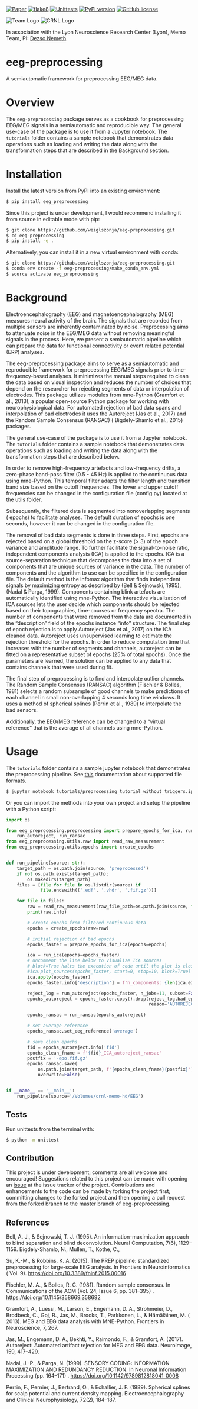 [![Paper](https://github.com/weiglszonja/eeg-preprocessing/actions/workflows/paper.yml/badge.svg)](https://github.com/weiglszonja/eeg-preprocessing/actions/workflows/paper.yml)
[![flake8](https://github.com/weiglszonja/eeg-preprocessing/actions/workflows/pylint.yml/badge.svg)](https://github.com/weiglszonja/eeg-preprocessing/actions/workflows/pylint.yml)
[![Unittests](https://github.com/weiglszonja/eeg-preprocessing/actions/workflows/testing.yml/badge.svg)](https://github.com/weiglszonja/eeg-preprocessing/actions/workflows/testing.yml)
[![PyPI version](https://badge.fury.io/py/eeg-preprocessing.svg)](https://badge.fury.io/py/eeg-preprocessing)
[![GitHub license](https://img.shields.io/github/license/weiglszonja/eeg-preprocessing)](https://github.com/weiglszonja/eeg-preprocessing/blob/master/LICENSE)

![Team Logo](tutorials/static/bml_équipememo.png) ![CRNL Logo](tutorials/static/crnl_logo.png)

In association with the Lyon Neuroscience Research Center (Lyon), Memo Team, PI: [Dezso Nemeth](https://www.memoteam.org).

# eeg-preprocessing

A semiautomatic framework for preprocessing EEG/MEG data.

# Overview

The `eeg-preprocessing` package serves as a cookbook for preprocessing EEG/MEG
signals in a semiautomatic and reproducible way. The general use-case of the
package is to use it from a Jupyter notebook. The
`tutorials` folder contains a sample notebook that demonstrates data operations
such as loading and writing the data along with the transformation steps that
are described in the Background section.

# Installation

Install the latest version from PyPI into an existing environment:

```bash
$ pip install eeg_preprocessing
```
Since this project is under development, I would recommend installing it
from source in editable mode with pip:

```bash
$ git clone https://github.com/weiglszonja/eeg-preprocessing.git
$ cd eeg-preprocessing
$ pip install -e .
```

Alternatively, you can install it in a new virtual environment with conda:

```bash
$ git clone https://github.com/weiglszonja/eeg-preprocessing.git
$ conda env create -f eeg-preprocessing/make_conda_env.yml
$ source activate eeg_preprocessing
```

# Background

Electroencephalography (EEG) and magnetoencephalography (MEG) measures neural 
activity of the brain. The signals that are recorded
from multiple sensors are inherently contaminated by noise. Preprocessing aims
to attenuate noise in the EEG/MEG data without removing meaningful signals in the
process. Here, we present a semiautomatic pipeline which can prepare the data 
for functional connectivity or event related potential (ERP) analyses.

The eeg-preprocessing package aims to serve as a semiautomatic and reproducible
framework for preprocessing EEG/MEG signals prior to time-frequency-based analyses.
It minimizes the manual steps required to clean the data based on visual
inspection and reduces the number of choices that depend on the researcher for
rejecting segments of data or interpolation of electrodes. This package
utilizes modules from mne-Python (Gramfort et al., 2013), a popular open-source
Python package for working with neurophysiological data. For automated
rejection of bad data spans and interpolation of bad electrodes it uses the
Autoreject (Jas et al., 2017) and the Random Sample Consensus (RANSAC) (
Bigdely-Shamlo et al., 2015) packages.

The general use-case of the package is to use it from a Jupyter notebook.
The `tutorials` folder contains a sample notebook that demonstrates data
operations such as loading and writing the data along with the transformation
steps that are described below.

In order to remove high-frequency artefacts and low-frequency drifts, a
zero-phase band-pass filter (0.5 - 45 Hz) is applied to the continuous data
using mne-Python. This temporal filter adapts the filter length and transition
band size based on the cutoff frequencies. The lower and upper cutoff
frequencies can be changed in the configuration file (config.py) located at the
utils folder.

Subsequently, the filtered data is segmented into nonoverlapping segments (
epochs) to facilitate analyses. The default duration of epochs is one seconds,
however it can be changed in the configuration file.

The removal of bad data segments is done in three steps. First, epochs are
rejected based on a global threshold on the z-score (> 3) of the epoch variance
and amplitude range. To further facilitate the signal-to-noise ratio,
independent components analysis (ICA) is applied to the epochs. ICA is a
source-separation technique that decomposes the data into a set of components
that are unique sources of variance in the data. The number of components and
the algorithm to use can be specified in the configuration file. The default
method is the infomax algorithm that finds independent signals by maximizing
entropy as described by (Bell & Sejnowski, 1995), (Nadal & Parga, 1999).
Components containing blink artefacts are automatically identified using
mne-Python. The interactive visualization of ICA sources lets the user decide
which components should be rejected based on their topographies, time-courses
or frequency spectra. The number of components that were removed from the data
are documented in the “description” field of the epochs instance “info”
structure. The final step of epoch rejection is to apply Autoreject (Jas et
al., 2017) on the ICA cleaned data. Autoreject uses unsupervised learning to
estimate the rejection threshold for the epochs. In order to reduce computation
time that increases with the number of segments and channels, autoreject can be
fitted on a representative subset of epochs (25% of total epochs). Once the
parameters are learned, the solution can be applied to any data that contains
channels that were used during fit.

The final step of preprocessing is to find and interpolate outlier channels.
The Random Sample Consensus (RANSAC) algorithm (Fischler & Bolles, 1981)
selects a random subsample of good channels to make predictions of each channel
in small non-overlapping 4 seconds long time windows. It uses a method of
spherical splines (Perrin et al., 1989) to interpolate the bad sensors.

 Additionally, the EEG/MEG reference can be changed to a “virtual reference” that 
 is the average of all channels using mne-Python.


# Usage

The `tutorials` folder contains a sample jupyter notebook that demonstrates the
preprocessing pipeline. See [this](https://mne.tools/stable/auto_tutorials/io/20_reading_eeg_data.html)
documentation about supported file formats. 

```bash
$ jupyter notebook tutorials/preprocessing_tutorial_without_triggers.ipynb
```

Or you can import the methods into your own project and setup the pipeline with
a Python script:

```python
import os

from eeg_preprocessing.preprocessing import prepare_epochs_for_ica, run_ica, \
    run_autoreject, run_ransac
from eeg_preprocessing.utils.raw import read_raw_measurement
from eeg_preprocessing.utils.epochs import create_epochs


def run_pipeline(source: str):
    target_path = os.path.join(source, 'preprocessed')
    if not os.path.exists(target_path):
        os.makedirs(target_path)
    files = [file for file in os.listdir(source) if
             file.endswith(('.edf', '.vhdr', '.fif.gz'))]

    for file in files:
        raw = read_raw_measurement(raw_file_path=os.path.join(source, file))
        print(raw.info)

        # create epochs from filtered continuous data
        epochs = create_epochs(raw=raw)

        # initial rejection of bad epochs
        epochs_faster = prepare_epochs_for_ica(epochs=epochs)

        ica = run_ica(epochs=epochs_faster)
        # uncomment the line below to visualize ICA sources
        # block=True halts the execution of code until the plot is closed
        #ica.plot_sources(epochs_faster, start=0, stop=10, block=True)
        ica.apply(epochs_faster)
        epochs_faster.info['description'] = f'n_components: {len(ica.exclude)}'

        reject_log = run_autoreject(epochs_faster, n_jobs=11, subset=False)
        epochs_autoreject = epochs_faster.copy().drop(reject_log.bad_epochs,
                                                      reason='AUTOREJECT')

        epochs_ransac = run_ransac(epochs_autoreject)

        # set average reference
        epochs_ransac.set_eeg_reference('average')

        # save clean epochs
        fid = epochs_autoreject.info['fid']
        epochs_clean_fname = f'{fid}_ICA_autoreject_ransac'
        postfix = '-epo.fif.gz'
        epochs_ransac.save(
            os.path.join(target_path, f'{epochs_clean_fname}{postfix}'),
            overwrite=False)


if __name__ == '__main__':
    run_pipeline(source='/Volumes/crnl-memo-hd/EEG')

```

## Tests

Run unittests from the terminal with:

```bash
$ python -m unittest
```

## Contribution

This project is under development; comments are all welcome and encouraged!
Suggestions related to this project can be made with opening an
[issue](https://github.com/weiglszonja/eeg-preprocessing/issues/new)
at the issue tracker of the project. Contributions and enhancements to the code
can be made by forking the project first; committing changes to the forked
project and then opening a pull request from the forked branch to the master
branch of eeg-preprocessing.


## References

Bell, A. J., & Sejnowski, T. J. (1995). An information-maximization approach to
blind separation and blind deconvolution. Neural Computation, 7(6), 1129–1159.
Bigdely-Shamlo, N., Mullen, T., Kothe, C.,

Su, K.-M., & Robbins, K. A. (2015). The PREP pipeline: standardized
preprocessing for large-scale EEG analysis. In Frontiers in Neuroinformatics (
Vol. 9). https://doi.org/10.3389/fninf.2015.00016

Fischler, M. A., & Bolles, R. C. (1981). Random sample consensus. In
Communications of the ACM (Vol. 24, Issue 6, pp. 381–395)
. https://doi.org/10.1145/358669.358692

Gramfort, A., Luessi, M., Larson, E., Engemann, D. A., Strohmeier, D.,
Brodbeck, C., Goj, R., Jas, M., Brooks, T., Parkkonen, L., & Hämäläinen, M. (
2013). MEG and EEG data analysis with MNE-Python. Frontiers in Neuroscience, 7,
267.

Jas, M., Engemann, D. A., Bekhti, Y., Raimondo, F., & Gramfort, A. (2017).
Autoreject: Automated artifact rejection for MEG and EEG data. NeuroImage, 159,
417–429.

Nadal, J.-P., & Parga, N. (1999). SENSORY CODING: INFORMATION MAXIMIZATION AND
REDUNDANCY REDUCTION. In Neuronal Information Processing (pp. 164–171)
. https://doi.org/10.1142/9789812818041_0008

Perrin, F., Pernier, J., Bertrand, O., & Echallier, J. F. (1989). Spherical
splines for scalp potential and current density mapping. Electroencephalography
and Clinical Neurophysiology, 72(2), 184–187.
